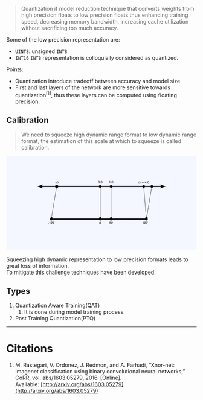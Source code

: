 > Quantization if model reduction technique that converts weights from high precision floats to low precision floats thus enhancing training speed, decreasing memory bandwidth, increasing cache utilization without sacrificing too much accuracy.


Some of the low precision representation are:
- `UINT8`: unsigned `INT8`
- `INT16`
`INT8` representation is colloquially considered as quantized.  



Points:
- Quantization introduce tradeoff between accuracy and model size.  
- First and last layers of the network are more sensitive towards quantization<sup>[1]</sup>, thus these layers can be computed using floating precision.

## Calibration
>We need to squeeze high dynamic range format to low dynamic range format, the estimation of this scale at which to squeeze is called calibration.

![Calibration](../Images/DL/quantization/quantization_calibration.png)

Squeezing high dynamic representation to low precision formats leads to great loss of information.  
To mitigate this challenge techniques have been developed.  


## Types
1. Quantization Aware Training(QAT)
	1. It is done during model training process.
2. Post Training Quantization(PTQ)



----
# Citations
1. M. Rastegari, V. Ordonez, J. Redmon, and A. Farhadi, “Xnor-net: Imagenet classification using binary convolutional neural networks,” CoRR, vol. abs/1603.05279, 2016. [Online]. Available: [http://arxiv.org/abs/1603.05279](http://arxiv.org/abs/1603.05279)


